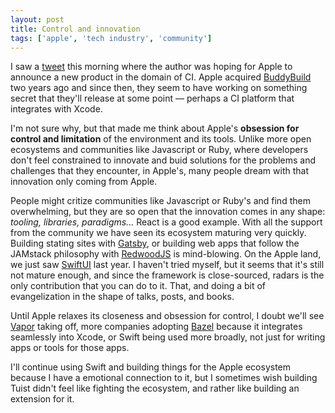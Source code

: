 ```yaml
---
layout: post
title: Control and innovation
tags: ['apple', 'tech industry', 'community']
---
```


I saw a [tweet](https://twitter.com/kikeenrique/status/1250897617686614016?s=20) this morning where the author was hoping for Apple to announce a new product in the domain of CI.
Apple acquired [BuddyBuild](https://www.buddybuild.com/) two years ago and since then,
they seem to have working on something secret that they'll release at some point ―
perhaps a CI platform that integrates with Xcode.

I'm not sure why,
but that made me think about Apple's **obsession for control and limitation** of the environment and its tools.
Unlike more open ecosystems and communities like Javascript or Ruby,
where developers don't feel constrained to innovate and buid solutions for the problems and challenges that they encounter,
in Apple's,
many people dream with that innovation only coming from Apple.

People might critize communities like Javascript or Ruby's and find them overwhelming,
but they are so open that the innovation comes in any shape: _tooling, libraries, paradigms..._
React is a good example.
With all the support from the community we have seen its ecosystem maturing very quickly.
Building stating sites with [Gatsby](https://www.gatsbyjs.org/),
or building web apps that follow the JAMstack philosophy with [RedwoodJS](https://redwoodjs.com/) is mind-blowing.
On the Apple land, we just saw [SwiftUI](https://developer.apple.com/xcode/swiftui/) last year.
I haven't tried myself,
but it seems that it's still not mature enough,
and since the framework is close-sourced,
radars is the only contribution that you can do to it.
That, and doing a bit of evangelization in the shape of talks, posts, and books.

Until Apple relaxes its closeness and obsession for control,
I doubt we'll see [Vapor](https://vapor.codes/) taking off,
more companies adopting [Bazel](https://bazel.build/) because it integrates seamlessly into Xcode,
or Swift being used more broadly, not just for writing apps or tools for those apps.

I'll continue using Swift and building things for the Apple ecosystem because I have a emotional connection to it,
but I sometimes wish building Tuist didn't feel like fighting the ecosystem,
and rather like building an extension for it.
